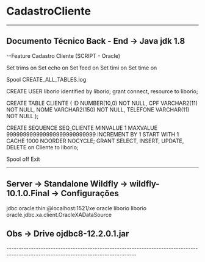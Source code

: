 # CadastroCliente

-----------------------------------------------------------------------------------------------------------------------------------
Documento Técnico Back - End -> Java jdk 1.8
-----------------------------------------------------------------------------------------------------------------------------------
--Feature Cadastro Cliente (SCRIPT - Oracle)

Set trims on
Set echo on
Set feed on
Set timi on
Set time on

Spool CREATE_ALL_TABLES.log

CREATE USER liborio identified by liborio;
grant connect, resource to liborio;

CREATE TABLE CLIENTE (
	ID NUMBER(10,0) NOT NULL,
	CPF VARCHAR2(11) NOT NULL,
	NOME VARCHAR2(150) NOT NULL,
	TELEFONE VARCHAR(11) NOT NULL
);

CREATE SEQUENCE SEQ_CLIENTE MINVALUE 1 MAXVALUE 999999999999999999999999999 INCREMENT BY 1 START WITH 1 CACHE 1000 NOORDER NOCYCLE;
GRANT SELECT, INSERT, UPDATE, DELETE on Cliente to liborio;

Spool off
Exit

-----------------------------------------------------------------------------------------------------------------------------------
Server -> Standalone Wildfly -> wildfly-10.1.0.Final -> Configurações
-----------------------------------------------------------------------------------------------------------------------------------

<datasource jndi-name="java:jboss/ProjectClient" pool-name="ProjectClient" enabled="true" use-java-context="true">
    <connection-url>jdbc:oracle:thin:@localhost:1521/xe</connection-url>
    <driver>oracle</driver>
    <security>
        <user-name>liborio</user-name>
        <password>liborio</password>
    </security>
</datasource>
<drivers>
    <driver name="oracle" module="com.oracle">
        <xa-datasource-class>oracle.jdbc.xa.client.OracleXADataSource</xa-datasource-class>
    </driver>
</drivers>

Obs -> Drive ojdbc8-12.2.0.1.jar
-----------------------------------------------------------------------------------------------------------------------------------
<module xmlns="urn:jboss:module:1.1" name="com.oracle">
  <resources>
    <resource-root path="ojdbc8-12.2.0.1.jar"/>
  </resources>
  <dependencies>
    <module name="javax.api"/>
    <module name="javax.transaction.api"/>
  </dependencies>
</module>
-----------------------------------------------------------------------------------------------------------------------------------
